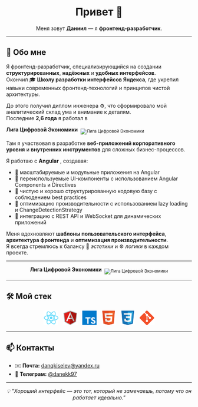 <h1 align="center">Привет 👋</h1>
<p align="center">
  Меня зовут <b>Даниил</b> — я <b>фронтенд-разработчик</b>.
</p>

<hr>

<h2>💬 Обо мне</h2>

<p>
Я фронтенд-разработчик, специализирующийся на создании <b>структурированных</b>, <b>надёжных</b> и <b>удобных интерфейсов</b>.<br>
Окончил 🎓 <b>Школу разработки интерфейсов Яндекса</b>, где укрепил навыки современных фронтенд-технологий и принципов чистой архитектуры.
</p>

<p>
До этого получил диплом инженера ⚙️, что сформировало мой аналитический склад ума и внимание к деталям.<br>
Последние <b>2,6 года</b> я работал в
</p>

<!-- ПЕРВАЯ ССЫЛКА С ЛОГО СПРАВА -->

<p>
  <a href="https://www.digitalleague.ru" target="_blank" rel="noopener noreferrer"
     style="text-decoration: none; color: inherit; vertical-align: middle;">
    <b>Лига Цифровой Экономики</b>
    &nbsp;<sub><img src="https://habrastorage.org/getpro/moikrug/uploads/company/100/006/110/9/logo/medium_4b1847597971937b79d3dca60344cd69.jpeg"
             width="24" height="24" style="vertical-align: middle;" alt="Лига Цифровой Экономики" /><sub>
  </a>
</p>





<p>
Там я участвовал в разработке <b>веб-приложений корпоративного уровня</b> и <b>внутренних инструментов</b> для сложных бизнес-процессов.
</p>

<p>
Я работаю с <b>Angular</b> , создавая:
</p>
<ul>
  <li>🔹 масштабируемые и модульные приложения на Angular</li>
  <li>🔹 переиспользуемые UI-компоненты с использованием Angular Components и Directives</li>
  <li>🔹 чистую и хорошо структурированную кодовую базу с соблюдением best practices</li>
  <li>🔹 оптимизацию производительности с использованием lazy loading и ChangeDetectionStrategy</li>
  <li>🔹 интеграцию с REST API и WebSocket для динамических приложений</li>
</ul>

<p>
Меня вдохновляют <b>шаблоны пользовательского интерфейса</b>, <b>архитектура фронтенда</b> и <b>оптимизация производительности</b>.<br>
Я всегда стремлюсь к балансу 🎨 <i>эстетики</i> и ⚙️ <i>логики</i> в каждом проекте.
</p>

<hr>

<!-- ВТОРАЯ ССЫЛКА С ЛОГО СПРАВА ПО ЦЕНТРУ -->
<p align="center">
  <a href="https://www.digitalleague.ru" target="_blank" rel="noopener noreferrer"
     style="text-decoration: none; color: inherit; vertical-align: middle;">
    <b>Лига Цифровой Экономики</b>
    &nbsp;<sub><img src="https://habrastorage.org/getpro/moikrug/uploads/company/100/006/110/9/logo/medium_4b1847597971937b79d3dca60344cd69.jpeg"
             width="24" height="24" style="vertical-align: middle;" alt="Лига Цифровой Экономики" /><sub>
  </a>
</p>

<hr>

<h2>🛠 Мой стек</h2>

<p align="center">
  <img src="https://raw.githubusercontent.com/devicons/devicon/master/icons/react/react-original.svg" alt="React" width="40" height="40" />
  &nbsp;
  <img src="https://raw.githubusercontent.com/devicons/devicon/master/icons/angularjs/angularjs-original.svg" alt="Angular" width="40" height="40" />
  &nbsp;
  <img src="https://raw.githubusercontent.com/devicons/devicon/master/icons/typescript/typescript-original.svg" alt="TypeScript" width="40" height="40" />
  &nbsp;
  <img src="https://raw.githubusercontent.com/devicons/devicon/master/icons/html5/html5-original.svg" alt="HTML" width="40" height="40" />
  &nbsp;
  <img src="https://raw.githubusercontent.com/devicons/devicon/master/icons/css3/css3-original.svg" alt="CSS" width="40" height="40" />
  &nbsp;
  <img src="https://raw.githubusercontent.com/devicons/devicon/master/icons/git/git-original.svg" alt="Git" width="40" height="40"/>
</p>

<hr>

<h2>📫 Контакты</h2>
<ul>
  <li>✉️ <b>Почта:</b> <a href="mailto:danqkislev@yandex.ru">danqkiselev@yandex.ru</a></li>
  <li>💬 <b>Телеграм:</b> <a href="https://t.me/danekk97">@danekk97</a></li>
</ul>

<hr>

<p align="center">
  <i>💡 "Хороший интерфейс — это тот, который не замечаешь, потому что он работает идеально."</i>
</p>
